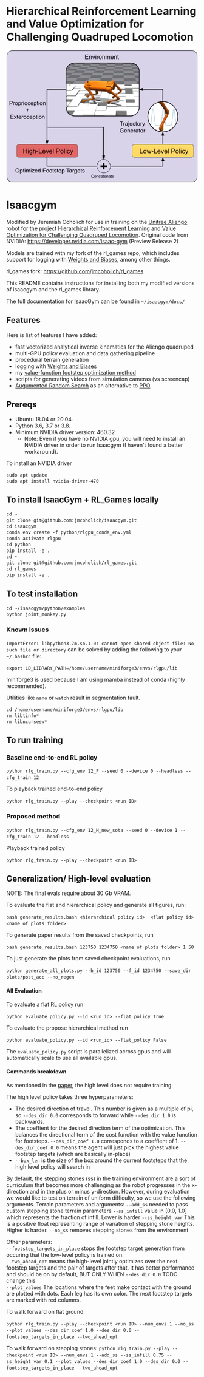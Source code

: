 # Hierarchical Reinforcement Learning and Value Optimization for Challenging Quadruped Locomotion
![Planning and control architecture](image.png)

# Isaacgym

Modified by Jeremiah Coholich for use in training on the [Unitree Aliengo](https://www.unitree.com/products/aliengo/) robot for the project [Hierarchical Reinforcement Learning and Value Optimization for Challenging Quadruped Locomotion](https://www.jeremiahcoholich.com/publication/hrl_optim/).
Original code from NVIDIA:
https://developer.nvidia.com/isaac-gym (Preview Release 2)

Models are trained with my fork of the rl_games repo, which includes support for logging with [Weights and Biases](https://wandb.ai/site), among other things.

rl_games fork: https://github.com/jmcoholich/rl_games

This README contains instructions for installing both my modified versions of
isaacgym and the rl_games library.

The full documentation for IsaacGym can be found in `~/isaacgym/docs/`


## Features
Here is list of features I have added:
- fast vectorized analytical inverse kinematics for the Aliengo quadruped
- multi-GPU policy evaluation and data gathering pipeline
- procedural terrain generation
- logging with [Weights and Biases](https://wandb.ai/site)
- my [value-function footstep optimization method](https://www.jeremiahcoholich.com/publication/quadruped_footsteps/)
- scripts for generating videos from simulation cameras (vs screencap)
- [Augumented Random Search](https://arxiv.org/abs/1803.07055) as an alternative to [PPO](https://arxiv.org/abs/1707.06347)

## Prereqs
- Ubuntu 18.04 or 20.04.
- Python 3.6, 3.7 or 3.8.
- Minimum NVIDIA driver version: 460.32
    - Note: Even if you have no NVIDIA gpu, you will need to install an NVIDIA
    driver in order to run Isaacgym (I haven't found a better workaround).


To install an NVIDIA driver

    sudo apt update
    sudo apt install nvidia-driver-470

## To install IsaacGym + RL_Games locally

    cd ~
    git clone git@github.com:jmcoholich/isaacgym.git
    cd isaacgym
    conda env create -f python/rlgpu_conda_env.yml
    conda activate rlgpu
    cd python
    pip install -e .
    cd ~
    git clone git@github.com:jmcoholich/rl_games.git
    cd rl_games
    pip install -e .

## To test installation

    cd ~/isaacgym/python/examples
    python joint_monkey.py

### Known Issues

`ImportError: libpython3.7m.so.1.0: cannot open shared object file: No such file or directory` can be solved by adding the following to your `~/.bashrc` file:

```export LD_LIBRARY_PATH=/home/username/miniforge3/envs/rlgpu/lib```

miniforge3 is used because I am using mamba instead of conda (highly recommended).

Utilities like `nano` or `watch` result in segmentation fault.

```
cd /home/username/miniforge3/envs/rlgpu/lib
rm libtinfo*
rm libncursesw*
```

## To run training
### Baseline end-to-end RL policy
```python rlg_train.py --cfg_env 12_F --seed 0 --device 0 --headless --cfg_train 12```

To playback trained end-to-end policy

```python rlg_train.py --play --checkpoint <run ID>```

### Proposed method
```python rlg_train.py --cfg_env 12_H_new_sota --seed 0 --device 1 --cfg_train 12 --headless```

Playback trained policy

```python rlg_train.py --play --checkpoint <run ID>```

<!-- ### New Stuff
```rlg_train.py --cfg_env 12_H_new_experiment --seed 1 --device 1 --cfg_train 12 --task AliengoRandom --headless```

Playback trained policy

```python rlg_train.py --play --checkpoint <run ID> --task AliengoRandom```

To plot footstep targets add the flag `-asdf`

To debug device-side asserts, switch to CPU pipeline with the flag `--pipline cpu`. This results in an actual stack trace. -->

## Generalization/ High-level evaluation
NOTE: The final evals require about 30 Gb VRAM.

To evaluate the flat and hierarchical policy and generate all figures, run:

```bash generate_results.bash <hierarchical policy id>  <flat policy id> <name of plots folder>```

To generate paper results from the saved checkpoints, run

```bash generate_results.bash 123750 1234750 <name of plots folder> 1 50```

To just generate the plots from saved checkpoint evaluations, run

```python generate_all_plots.py --h_id 123750 --f_id 1234750 --save_dir plots/post_acc --no_regen```

#### All Evaluation
To evaluate a flat RL policy run


`python evaluate_policy.py --id <run_id> --flat_policy True`

To evaluate the propose hierarchical method run

`python evaluate_policy.py --id <run_id> --flat_policy False`


The `evaluate_policy.py` script is parallelized across gpus and will automatically scale to use all available gpus.

#### Commands breakdown

As mentioned in the [paper](https://www.jeremiahcoholich.com/publication/quadruped_footsteps/quadruped_footsteps.pdf), the high level does not require training.

The high level policy takes three hyperparameters:
- The desired direction of travel. This number is given as a multiple of pi, so `--des_dir 0.0` corresponds to forward while `--des_dir 1.0` is backwards.
- The coeffient for the desired direction term of the optimization. This balances the directional term of the cost function with the value function for footsteps. `--des_dir_coef 1.0` corresponds to a coeffient of 1. `--des_dir_coef 0.0` means the agent will just pick the highest value footstep targets (which are basically in-place)
- `--box_len` is the size of the box around the current footsteps that the high level policy will search in

By default, the stepping stones (ss) in the training environment are a sort of curriculum that becomes more challenging as the robot progresses in the x-direction and in the plus or minus y-direction. However, during evaluation we would like to test on terrain of uniform difficulty, so we use the following arguments.
Terrain parameters and arguments:
`--add_ss` needed to pass custom stepping stone terrain parameters
`--ss_infill` value in (0.0, 1.0] which represents the fraction of infill. Lower is harder
`--ss_height_var` This is a positive float representing range of variation of stepping stone heights. Higher is harder.
`--no_ss` removes stepping stones from the environment

Other parameters: \
`--footstep_targets_in_place` stops the footstep target generation from occuring that the low-level policy is trained on. \
`--two_ahead_opt` means the high-level jointly optimizes over the next footstep targets and the pair of targets after that. It has better performance and should be on by default, BUT ONLY WHEN `--des_dir 0.0` TODO change this\
`--plot_values` The locations where the feet make contact with the ground are plotted with dots. Each leg has its own color. The next footstep targets are marked with red columns.


To walk forward on flat ground:

```python rlg_train.py --play --checkpoint <run ID> --num_envs 1 --no_ss --plot_values --des_dir_coef 1.0 --des_dir 0.0 --footstep_targets_in_place --two_ahead_opt```


To walk forward on stepping stones:
```python rlg_train.py --play --checkpoint <run ID> --num_envs 1 --add_ss --ss_infill 0.75 --ss_height_var 0.1 --plot_values --des_dir_coef 1.0 --des_dir 0.0 --footstep_targets_in_place --two_ahead_opt```





<!-- ### New Evaluation

TODO -->


<!-- ## Running on Skynet (Docker required due to Skynet using Ubuntu 16.04)

In a screens or tmux session, check out a node with:

    srun <args> --pty bash
    cd isaacgym
    bash docker/build.sh
    bash docker/run_sn.sh

This will start a Docker container where you can start training runs.

To train PMTG for trotting:

    python rlg_train.py --cfg_env pmtg_trot --seed 0 --device 0 --headless

To copy model files from docker container to SkyNet, ssh into the node you are
using, then within `isaacgym/docker/`, run

    bash copy_nn.sh

To visualize trained models from skynet:

    python rlg_train.py --play --checkpoint <run_id> --ws 7 --username jcoholich3

Replace jcoholich3 with your SkyNet username.

There is no need to copy the model from skynet to your local machine. Assuming
you have ssh set up, the program will remote into skynet and load the trained
model.

## Running on Skynet with sbatch
On the head node run:

    sbatch --gres gpu:4 submit.sh

replacing 4 with desired number of runs, up to 8 (one run per GPU).

If there is a desired node (perhaps with the docker image already built),
add the -w option.

    sbatch --gres gpu:4 -w clank submit.sh

submit.sh already has the other sbatch options, and it builds the docker image

submit.sh calls docker/sbatch_run.sh. This script starts the docker container
and runs docker/sbatch_docker_run.sh in it then cleans everything
up after sbatch_docker_run.sh finishes.

sbatch_docker_run.sh has the actual python command to start the training run.
Edit this script to change the python command. -->